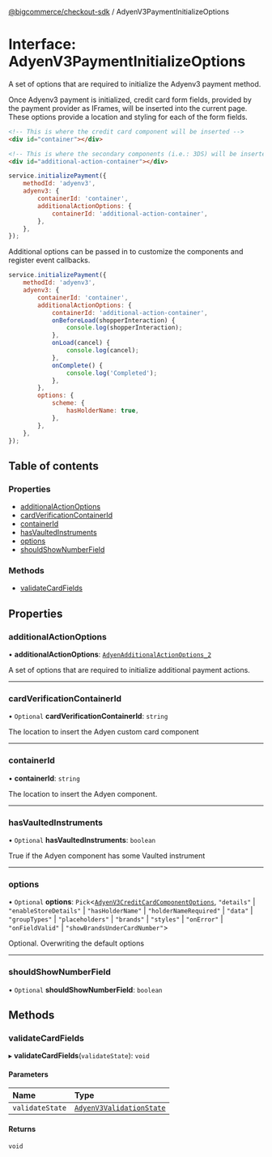 [@bigcommerce/checkout-sdk](../README.md) / AdyenV3PaymentInitializeOptions

# Interface: AdyenV3PaymentInitializeOptions

A set of options that are required to initialize the Adyenv3 payment method.

Once Adyenv3 payment is initialized, credit card form fields, provided by the
payment provider as IFrames, will be inserted into the current page. These
options provide a location and styling for each of the form fields.

```html
<!-- This is where the credit card component will be inserted -->
<div id="container"></div>

<!-- This is where the secondary components (i.e.: 3DS) will be inserted -->
<div id="additional-action-container"></div>
```

```js
service.initializePayment({
    methodId: 'adyenv3',
    adyenv3: {
        containerId: 'container',
        additionalActionOptions: {
            containerId: 'additional-action-container',
        },
    },
});
```

Additional options can be passed in to customize the components and register
event callbacks.

```js
service.initializePayment({
    methodId: 'adyenv3',
    adyenv3: {
        containerId: 'container',
        additionalActionOptions: {
            containerId: 'additional-action-container',
            onBeforeLoad(shopperInteraction) {
                console.log(shopperInteraction);
            },
            onLoad(cancel) {
                console.log(cancel);
            },
            onComplete() {
                console.log('Completed');
            },
        },
        options: {
            scheme: {
                hasHolderName: true,
            },
        },
    },
});
```

## Table of contents

### Properties

- [additionalActionOptions](AdyenV3PaymentInitializeOptions.md#additionalactionoptions)
- [cardVerificationContainerId](AdyenV3PaymentInitializeOptions.md#cardverificationcontainerid)
- [containerId](AdyenV3PaymentInitializeOptions.md#containerid)
- [hasVaultedInstruments](AdyenV3PaymentInitializeOptions.md#hasvaultedinstruments)
- [options](AdyenV3PaymentInitializeOptions.md#options)
- [shouldShowNumberField](AdyenV3PaymentInitializeOptions.md#shouldshownumberfield)

### Methods

- [validateCardFields](AdyenV3PaymentInitializeOptions.md#validatecardfields)

## Properties

### additionalActionOptions

• **additionalActionOptions**: [`AdyenAdditionalActionOptions_2`](AdyenAdditionalActionOptions_2.md)

A set of options that are required to initialize additional payment actions.

___

### cardVerificationContainerId

• `Optional` **cardVerificationContainerId**: `string`

The location to insert the Adyen custom card component

___

### containerId

• **containerId**: `string`

The location to insert the Adyen component.

___

### hasVaultedInstruments

• `Optional` **hasVaultedInstruments**: `boolean`

True if the Adyen component has some Vaulted instrument

___

### options

• `Optional` **options**: `Pick`<[`AdyenV3CreditCardComponentOptions`](AdyenV3CreditCardComponentOptions.md), ``"details"`` \| ``"enableStoreDetails"`` \| ``"hasHolderName"`` \| ``"holderNameRequired"`` \| ``"data"`` \| ``"groupTypes"`` \| ``"placeholders"`` \| ``"brands"`` \| ``"styles"`` \| ``"onError"`` \| ``"onFieldValid"`` \| ``"showBrandsUnderCardNumber"``\>

Optional. Overwriting the default options

___

### shouldShowNumberField

• `Optional` **shouldShowNumberField**: `boolean`

## Methods

### validateCardFields

▸ **validateCardFields**(`validateState`): `void`

#### Parameters

| Name | Type |
| :------ | :------ |
| `validateState` | [`AdyenV3ValidationState`](AdyenV3ValidationState.md) |

#### Returns

`void`
